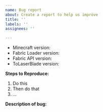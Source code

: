 ```yaml
---
name: Bug report
about: Create a report to help us improve
title: ''
labels: ''
assignees: ''

---
```


<!-- Thank you for reporting -->

- Minecraft version:
- Fabric Loader version:
- Fabric API version:
- ToLaserBlade version:

<!-- Add list of the other mods you were using at the time -->

**Steps to Reproduce:**
1. Do this
2. Then do that
3. ...

**Description of bug:**

<!-- If applicable, add screenshots or logs to help explain your problem -->
